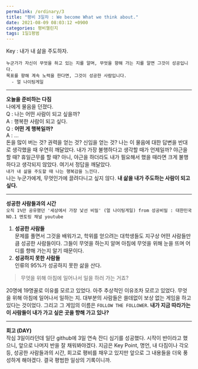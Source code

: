 ```yaml
---
permalink: /ordinary/3
title: "평비 3일차 : We become What we think about."
date: 2021-08-09 08:03:12 +0900
categories: 평비챌린지
tags: 1일1평범
---  
```

Key : 내가 내 삶을 주도하자.
```
누군가가 자신이 무엇을 하고 있는 지를 알며, 무엇을 향해 가는 지를 알면 그것이 성공입니다.
목표를 향해 계속 노력을 한다면, 그것이 성공한 사람입니다.
  - 얼 나이팅게일
```

---
**오늘을 준비하는 다짐**  
나에게 물음을 던졌다.  
Q : 나는 어떤 사람이 되고 싶을까?  
A : 행복한 사람이 되고 싶다.  
Q : **어떤 게 행복일까?**  
A : ...  
돈을 많이 버는 것? 권력을 얻는 것? 신임을 얻는 것?
나는 이 물음에 대한 답변을 반대로 생각했을 때 우연히 깨달았다. 내가 가장 불행하다고 생각할 때가 언제일까? 야근을 할 때? 휴일근무를 할 때? 아니, 야근을 하더라도 내가 필요해서 했을 때라면 크게 불행하다고 생각되지 않았다. 여기서 정답을 깨달았다.  
`내가 내 삶을 주도할 때 나는 행복감을 느낀다.`  
나는 누군가에게, 무엇인가에 끌려다니고 싶지 않다. **내 삶을 내가 주도하는 사람이 되고 싶다.**

---
**성공한 사람들과의 시간**  
`오직 1%만 공유했던 '세상에서 가장 낯선 비밀' (얼 나이팅게일) from 성공비밀 : 대한민국 NO.1 멘토링 채널 youtube`  
1. **성공한 사람들**  
문제를 풀면서 그것을 배워가고, 학위를 얻으려는 대학생들도 지구상 어떤 사람들만큼 성공한 사람들이다. 그들이 무엇을 하는지 알며 아침에 무엇을 위해 눈을 뜨며 어디를 향해 가는지 알기 때문이다.
2. **성공하지 못한 사람들**  
인류의 95%가 성공하지 못한 삶을 산다.

> 무엇을 위해 아침에 일어나서 일을 하러 가는 거죠?

20명에 19명꼴로 이유를 모르고 있었다. 아주 추상적인 이유조차 모르고 있었다. 무엇을 위해 아침에 일어나서 일하는 지. 대부분의 사람들은 쓸데없이 보상 없는 게임을 하고 있다는 것이었다. 그리고 그 게임의 이름은 `FOLLOW THE FOLLOWER`. **내가 지금 따라가는 이 사람들이 내가 가고 싶은 곳을 향해 가고 있나?**

---
**회고 (DAY)**  
작심 3일이라던데 일단 github에 3일 연속 잔디 심기를 성공했다. 시작이 반이라고 했으니, 앞으로 나머지 반을 잘 채워봐야겠다. 지금은 Key Point, 명언, 내 다짐이나 각오 등, 성공한 사람들과의 시간, 회고로 평비를 채우고 있지만 앞으로 그 내용들을 더욱 풍성하게 해야겠다. 결국 평범한 일상의 기록이니까.
